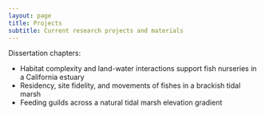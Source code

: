 ```yaml
---
layout: page
title: Projects
subtitle: Current research projects and materials
---
```


Dissertation chapters:

- Habitat complexity and land-water interactions support fish nurseries in a California estuary
- Residency, site fidelity, and movements of fishes in a brackish tidal marsh
- Feeding guilds across a natural tidal marsh elevation gradient



